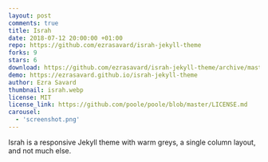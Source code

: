 ```yaml
---
layout: post
comments: true
title: Israh
date: 2018-07-12 20:00:00 +01:00
repo: https://github.com/ezrasavard/israh-jekyll-theme
forks: 9
stars: 6
download: https://github.com/ezrasavard/israh-jekyll-theme/archive/master.zip
demo: https://ezrasavard.github.io/israh-jekyll-theme
author: Ezra Savard
thumbnail: israh.webp
license: MIT
license_link: https://github.com/poole/poole/blob/master/LICENSE.md
carousel:
  - 'screenshot.png'
---
```


Israh is a responsive Jekyll theme with warm greys, a single column layout, and not much else.
